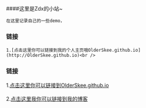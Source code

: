 ####这里是Zdx的小站~

    在这里记录自己的一些demo，
### 链接
    1.[点击这里你可以链接到我的个人主页哦OlderSkee.github.io](http://OlderSkee.github.io)<br />

### 链接  
1.[点击这里你可以链接到OlderSkee.github.io](http://OlderSkee.github.io)<br />  
2.[点击这里我你可以链接到我的博客](http://guoyunsky.iteye.com)<br />  
